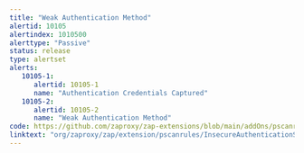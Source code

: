 ```yaml
---
title: "Weak Authentication Method"
alertid: 10105
alertindex: 1010500
alerttype: "Passive"
status: release
type: alertset
alerts:
   10105-1:
      alertid: 10105-1
      name: "Authentication Credentials Captured"
   10105-2:
      alertid: 10105-2
      name: "Weak Authentication Method"
code: https://github.com/zaproxy/zap-extensions/blob/main/addOns/pscanrules/src/main/java/org/zaproxy/zap/extension/pscanrules/InsecureAuthenticationScanRule.java
linktext: "org/zaproxy/zap/extension/pscanrules/InsecureAuthenticationScanRule.java"
---
```

